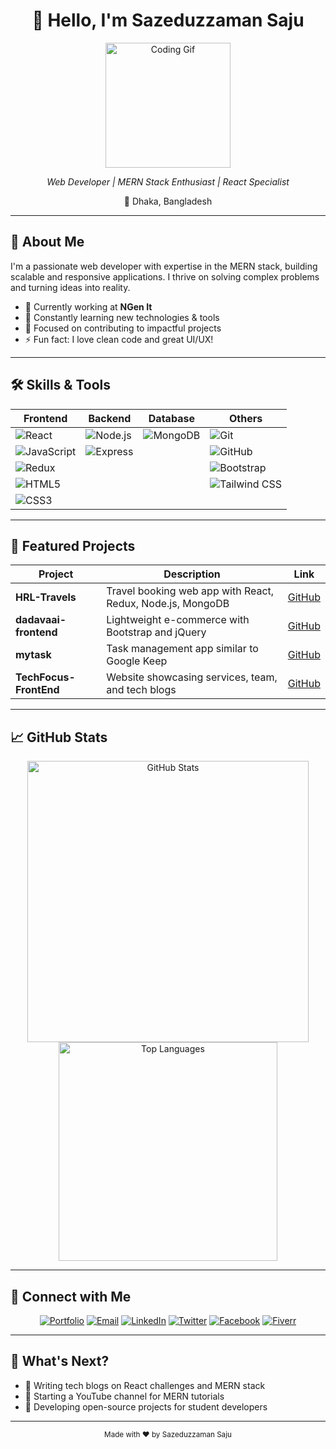 <!-- HEADER -->
<div align="center">
  <h1>👋 Hello, I'm <b>Sazeduzzaman Saju</b></h1>
  <img src="https://media.tenor.com/2uyENRmiUt0AAAAC/coding.gif" alt="Coding Gif" width="200"/>
  <p><i>Web Developer | MERN Stack Enthusiast | React Specialist</i></p>
  <p>📍 Dhaka, Bangladesh</p>
</div>

---

## 💼 About Me

I'm a passionate web developer with expertise in the MERN stack, building scalable and responsive applications. I thrive on solving complex problems and turning ideas into reality.

- 🔭 Currently working at **NGen It**
- 🌱 Constantly learning new technologies & tools
- 🎯 Focused on contributing to impactful projects
- ⚡ Fun fact: I love clean code and great UI/UX!

---

## 🛠️ Skills & Tools

| Frontend        | Backend       | Database      | Others          |
|-----------------|---------------|---------------|-----------------|
| ![React](https://img.shields.io/badge/React-61DAFB?style=flat&logo=react&logoColor=black) | ![Node.js](https://img.shields.io/badge/Node.js-339933?style=flat&logo=node.js&logoColor=white) | ![MongoDB](https://img.shields.io/badge/MongoDB-47A248?style=flat&logo=mongodb&logoColor=white) | ![Git](https://img.shields.io/badge/Git-F05032?style=flat&logo=git&logoColor=white) |
| ![JavaScript](https://img.shields.io/badge/JavaScript-F7DF1E?style=flat&logo=javascript&logoColor=black) | ![Express](https://img.shields.io/badge/Express.js-000000?style=flat&logo=express&logoColor=white) |               | ![GitHub](https://img.shields.io/badge/GitHub-181717?style=flat&logo=github&logoColor=white) |
| ![Redux](https://img.shields.io/badge/Redux-764ABC?style=flat&logo=redux&logoColor=white) |               |               | ![Bootstrap](https://img.shields.io/badge/Bootstrap-563D7C?style=flat&logo=bootstrap&logoColor=white) |
| ![HTML5](https://img.shields.io/badge/HTML5-E34F26?style=flat&logo=html5&logoColor=white) |               |               | ![Tailwind CSS](https://img.shields.io/badge/Tailwind_CSS-38B2AC?style=flat&logo=tailwind-css&logoColor=white) |
| ![CSS3](https://img.shields.io/badge/CSS3-1572B6?style=flat&logo=css3&logoColor=white) |               |               |                 |

---

## 📌 Featured Projects

| Project | Description | Link |
|---------|-------------|------|
| **HRL-Travels** | Travel booking web app with React, Redux, Node.js, MongoDB | [GitHub](https://github.com/sazeduzzaman/HRL-Travels) |
| **dadavaai-frontend** | Lightweight e-commerce with Bootstrap and jQuery | [GitHub](https://github.com/sazeduzzaman/dadavaai-frontend) |
| **mytask** | Task management app similar to Google Keep | [GitHub](https://github.com/sazeduzzaman/mytask) |
| **TechFocus-FrontEnd** | Website showcasing services, team, and tech blogs | [GitHub](https://github.com/sazeduzzaman/TechFocus-FrontEnd) |

---

## 📈 GitHub Stats

<div align="center">
  <img src="https://github-readme-stats.vercel.app/api?username=sazeduzzaman&show_icons=true&theme=radical" alt="GitHub Stats" width="450"/>
  <img src="https://github-readme-stats.vercel.app/api/top-langs/?username=sazeduzzaman&layout=compact&theme=radical" alt="Top Languages" width="350"/>
</div>

---

## 🔗 Connect with Me

<div align="center">
  <a href="https://szamansaju-98e92.web.app" target="_blank"><img alt="Portfolio" src="https://img.shields.io/badge/Portfolio-000000?style=for-the-badge&logo=firefox&logoColor=orange"/></a>
  <a href="mailto:sazeduzzaman@example.com" target="_blank"><img alt="Email" src="https://img.shields.io/badge/Email-D14836?style=for-the-badge&logo=gmail&logoColor=white"/></a>
  <a href="https://linkedin.com/in/szamansaju" target="_blank"><img alt="LinkedIn" src="https://img.shields.io/badge/LinkedIn-0077B5?style=for-the-badge&logo=linkedin&logoColor=white"/></a>
  <a href="https://twitter.com/programmersaju" target="_blank"><img alt="Twitter" src="https://img.shields.io/badge/Twitter-1DA1F2?style=for-the-badge&logo=twitter&logoColor=white"/></a>
  <a href="https://facebook.com/iamsaju.99" target="_blank"><img alt="Facebook" src="https://img.shields.io/badge/Facebook-1877F2?style=for-the-badge&logo=facebook&logoColor=white"/></a>
  <a href="https://www.fiverr.com/sazeduzzamansaj" target="_blank"><img alt="Fiverr" src="https://img.shields.io/badge/Fiverr-1DBF73?style=for-the-badge&logo=fiverr&logoColor=white"/></a>
</div>

---

## 🚀 What's Next?

- 📝 Writing tech blogs on React challenges and MERN stack
- 🎥 Starting a YouTube channel for MERN tutorials
- 🔧 Developing open-source projects for student developers

---

<div align="center">
  <sub>Made with ❤️ by Sazeduzzaman Saju</sub>
</div>

